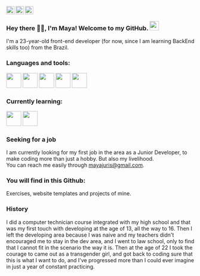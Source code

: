 <a href="https://twitter.com/lobxona">
  <img align="left" alt="Lobxona | Twitter" width="22px" src="https://raw.githubusercontent.com/peterthehan/peterthehan/master/assets/twitter.svg" />
</a> <a href="https://www.linkedin.com/in/maya-lobi/?locale=en_US">
  <img align="left" alt="Maya's LinkedIN" width="22px" src="https://raw.githubusercontent.com/peterthehan/peterthehan/master/assets/linkedin.svg" />
</a>
<a href="https://open.spotify.com/user/12153921004?si=4dea706a51364401">
  <img align="left" alt="Maya's Spotify" width="22px" src="https://raw.githubusercontent.com/peterthehan/peterthehan/master/assets/spotify.svg" />
</a><br/>



### Hey there 🐱‍💻, I'm Maya! Welcome to my GitHub. <img src="https://upload.wikimedia.org/wikipedia/commons/b/b0/Transgender_Pride_flag.svg" width="25px" />

I'm a 23-year-old front-end developer (for now, since I am learning BackEnd skills too) from the Brazil. 


### Languages and tools:

<img src="https://cdn.jsdelivr.net/gh/devicons/devicon/icons/html5/html5-original.svg" width="40" height="40" />  <img src="https://cdn.jsdelivr.net/gh/devicons/devicon/icons/css3/css3-original.svg" width="40" height="40" />  <img src="https://cdn.jsdelivr.net/gh/devicons/devicon/icons/javascript/javascript-original.svg" width="40" height="40" />  <img src="https://cdn.jsdelivr.net/gh/devicons/devicon/icons/typescript/typescript-original.svg" width="40" height="40" />  <img src="https://cdn.jsdelivr.net/gh/devicons/devicon/icons/git/git-original.svg" width="40" height="40" />  

### Currently learning:

<img src="https://cdn.jsdelivr.net/gh/devicons/devicon/icons/nodejs/nodejs-original.svg" width="40" height="40" />  <img src="https://cdn.jsdelivr.net/gh/devicons/devicon/icons/mysql/mysql-original.svg" width="40" height="40" />


### Seeking for a job
I am currently looking for my first job in the area as a Junior Developer, to make coding more than just a hobby. But also my livelihood.<br/>
You can reach me easily through mayajuris@gmail.com.


### You will find in this Github:
Exercises, website templates and projects of mine.

### History
I did a computer technician course integrated with my high school and that was my first touch with developing at the age of 13, all the way to 16. Then I left the developing area because I was naive and my teachers didn't encouraged me to stay in the dev area, and I went to law school, only to find that I cannot fit in the scenario the way it is. Then at the age of 22 I took the courage to came out as a transgender girl, and got back to coding sure that this is what I want to do, and I've progressed more than I could ever imagine in just a year of constant practicing.
